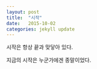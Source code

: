 ```yaml
---
layout: post
title:  "시작"
date:   2015-10-02
categories: jekyll update
---
```


<!-- ![jekyll](http://wolfslittlestore.be/wp-content/uploads/2013/07/jekyll.png) -->

시작은 항상 끝과 맞닿아 있다.

지금의 시작은 누군가에겐 종말이었다.